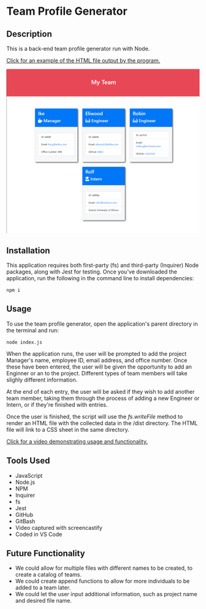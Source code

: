 # Team Profile Generator

## Description
This is a back-end team profile generator run with Node.

[Click for an example of the HTML file output by the program.](./Assets/example-page.html)

![An example of a 4-person team built with this application.](./Assets/example-screenshot.png)

## Installation
This application requires both first-party (fs) and third-party (Inquirer) Node packages, along with Jest for testing. Once you've downloaded the application, run the following in the command line to install dependencies:
```
npm i
```

## Usage
To use the team profile generator, open the application's parent directory in the terminal and run:
```
node index.js
```

When the application runs, the user will be prompted to add the project Manager's name, employee ID, email address, and office number. Once these have been entered, the user will be given the opportunity to add an Enginner or an to the project. Different types of team members will take slighly different information.

At the end of each entry, the user will be asked if they wish to add another team member, taking them through the process of adding a new Engineer or Intern, or if they're finished with entries.

Once the user is finished, the script will use the *fs.writeFile* method to render an HTML file with the collected data in the /dist directory. The HTML file will link to a CSS sheet in the same directory.

[Click for a video demonstrating usage and functionality.](https://user-images.githubusercontent.com/56139228/150442241-aa7a447e-867e-4bbe-bb45-37f397bebfd2.mp4)

## Tools Used
* JavaScript
* Node.js
* NPM
* Inquirer
* fs
* Jest
* GitHub
* GitBash
* Video captured with screencastify
* Coded in VS Code

## Future Functionality
* We could allow for multiple files with different names to be created, to create a catalog of teams.
* We could create append functions to allow for more individuals to be added to a team later.
* We could let the user input additional information, such as project name and desired file name.
